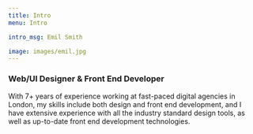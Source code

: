 ```yaml
---
title: Intro
menu: Intro

intro_msg: Emil Smith

image: images/emil.jpg
---
```


### Web/UI Designer & Front End Developer
With 7+ years of experience working at fast-paced digital agencies in London, my skills include both design and front end development, and I have extensive experience with all the industry standard design tools, as well as up-to-date front end development technologies.